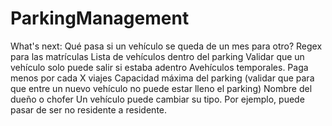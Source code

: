 # ParkingManagement

What's next:
Qué pasa si un vehículo se queda de un mes para otro?
Regex para las matrículas
Lista de vehículos dentro del parking
Validar que un vehículo solo puede salir si estaba adentro
Avehículos temporales. Paga menos por cada X viajes
Capacidad máxima del parking (validar que para que entre un nuevo vehículo no puede estar lleno el parking)
Nombre del dueño o chofer
Un vehículo puede cambiar su tipo. Por ejemplo, puede pasar de ser no residente a residente.
